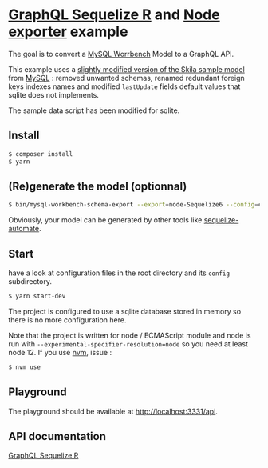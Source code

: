 # [GraphQL Sequelize R](https://github.com/molaux/graphql-sequelize-r) and [Node exporter](https://github.com/molaux/node-exporter) example

The goal is to convert a [MySQL Worrbench](http://www.mysql.com/products/workbench/) Model to a GraphQL API.

This example uses a [slightly modified version of the Skila sample model](tree/master/data/sakila-db/sakila-modified.mwb) from [MySQL](https://dev.mysql.com/doc/sakila/en/sakila-installation.html) : removed unwanted schemas, renamed redundant foreign keys indexes names and modified `lastUpdate` fields default values that sqlite does not implements.

The sample data script has been modified for sqlite.

## Install

```bash
$ composer install
$ yarn
```

## (Re)generate the model (optionnal)

```bash
$ bin/mysql-workbench-schema-export --export=node-Sequelize6 --config=config/mysql-worbench-exporter.json data/sakila-db/sakila-modified.mwb
```

Obviously, your model can be generated by other tools like [sequelize-automate](https://www.npmjs.com/package/sequelize-automate).

## Start

have a look at configuration files in the root directory and its `config` subdirectory.

```bash
$ yarn start-dev
```

The project is configured to use a sqlite database stored in memory so there is no more configuration here.

Note that the project is written for node / ECMAScript module and node is run with `--experimental-specifier-resolution=node` so you need at least node 12. If you use [nvm](https://github.com/nvm-sh/nvm), issue :

```bash
$ nvm use
```

## Playground

The playground should be available at [http://localhost:3331/api](http://localhost:3331/api).

## API documentation

[GraphQL Sequelize R](https://github.com/molaux/graphql-sequelize-r)